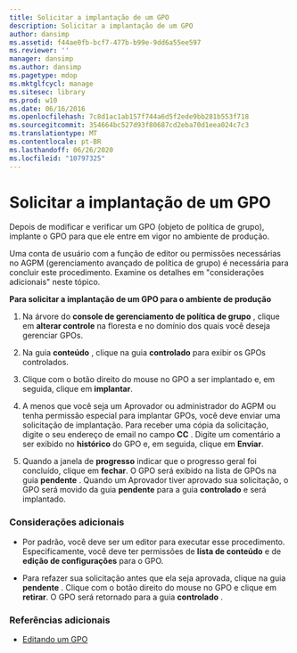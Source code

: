 ```yaml
---
title: Solicitar a implantação de um GPO
description: Solicitar a implantação de um GPO
author: dansimp
ms.assetid: f44ae0fb-bcf7-477b-b99e-9dd6a55ee597
ms.reviewer: ''
manager: dansimp
ms.author: dansimp
ms.pagetype: mdop
ms.mktglfcycl: manage
ms.sitesec: library
ms.prod: w10
ms.date: 06/16/2016
ms.openlocfilehash: 7c8d1ac1ab157f744a6d5f2ede9bb281b553f718
ms.sourcegitcommit: 354664bc527d93f80687cd2eba70d1eea024c7c3
ms.translationtype: MT
ms.contentlocale: pt-BR
ms.lasthandoff: 06/26/2020
ms.locfileid: "10797325"
---
```

# Solicitar a implantação de um GPO


Depois de modificar e verificar um GPO (objeto de política de grupo), implante o GPO para que ele entre em vigor no ambiente de produção.

Uma conta de usuário com a função de editor ou permissões necessárias no AGPM (gerenciamento avançado de política de grupo) é necessária para concluir este procedimento. Examine os detalhes em "considerações adicionais" neste tópico.

**Para solicitar a implantação de um GPO para o ambiente de produção**

1.  Na árvore do **console de gerenciamento de política de grupo** , clique em **alterar controle** na floresta e no domínio dos quais você deseja gerenciar GPOs.

2.  Na guia **conteúdo** , clique na guia **controlado** para exibir os GPOs controlados.

3.  Clique com o botão direito do mouse no GPO a ser implantado e, em seguida, clique em **implantar**.

4.  A menos que você seja um Aprovador ou administrador do AGPM ou tenha permissão especial para implantar GPOs, você deve enviar uma solicitação de implantação. Para receber uma cópia da solicitação, digite o seu endereço de email no campo **CC** . Digite um comentário a ser exibido no **histórico** do GPO e, em seguida, clique em **Enviar**.

5.  Quando a janela de **progresso** indicar que o progresso geral foi concluído, clique em **fechar**. O GPO será exibido na lista de GPOs na guia **pendente** . Quando um Aprovador tiver aprovado sua solicitação, o GPO será movido da guia **pendente** para a guia **controlado** e será implantado.

### Considerações adicionais

-   Por padrão, você deve ser um editor para executar esse procedimento. Especificamente, você deve ter permissões de **lista de conteúdo** e de **edição de configurações** para o GPO.

-   Para refazer sua solicitação antes que ela seja aprovada, clique na guia **pendente** . Clique com o botão direito do mouse no GPO e clique em **retirar**. O GPO será retornado para a guia **controlado** .

### Referências adicionais

-   [Editando um GPO](editing-a-gpo-agpm30ops.md)

 

 





